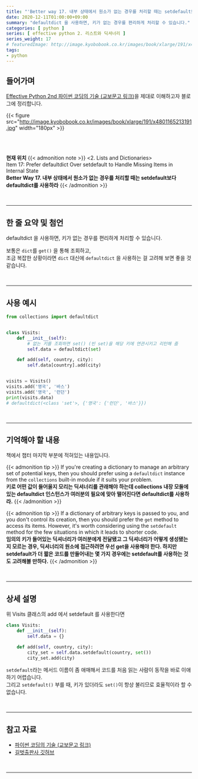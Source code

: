 ```yaml
---
title: "'Better way 17. 내부 상태에서 원소가 없는 경우를 처리할 때는 setdefault보다 defaultdict를 사용하라' 정리"
date: 2020-12-11T01:00:00+09:00
summary: "defaultdict 을 사용하면, 키가 없는 경우를 편리하게 처리할 수 있습니다."
categories: [ python ]
series: [ effective python 2. 리스트와 딕셔너리 ]
series_weight: 17
# featuredImage: http://image.kyobobook.co.kr/images/book/xlarge/191/x4801165213191.jpg
tags:
- python
---
```


## 들어가며

[Effective Python 2nd 파이썬 코딩의 기술 (교보문고 링크)](http://digital.kyobobook.co.kr/digital/ebook/ebookDetail.ink?selectedLargeCategory=001&barcode=4801165213191&orderClick=LEH&Kc=)을 제대로 이해하고자 블로그에 정리합니다.

{{< figure src="http://image.kyobobook.co.kr/images/book/xlarge/191/x4801165213191.jpg" width="180px" >}}

<br/>
<br/>

**현재 위치**
{{< admonition note >}}
<2. Lists and Dictionaries>  
Item 17: Prefer defaultdict Over setdefault to Handle Missing Items in Internal State  
**Better Way 17. 내부 상태에서 원소가 없는 경우를 처리할 때는 setdefault보다 defaultdict를 사용하라**
{{< /admonition >}}


<br/>

---


## 한 줄 요약 및 첨언

defaultdict 을 사용하면, 키가 없는 경우를 편리하게 처리할 수 있습니다.

보통은 `dict`를 `get()` 을 통해 조회하고,  
조금 복잡한 상황이라면 `dict` 대신에 `defaultdict` 을 사용하는 걸 고려해 보면 좋을 것 같습니다.

<br/>

---

## 사용 예시

```python
from collections import defaultdict


class Visits:
    def __init__(self):
        # 없는 키를 조회하면 set() (빈 set)을 해당 키에 연관시키고 리턴해 줌
        self.data = defaultdict(set) 

    def add(self, country, city):
        self.data[country].add(city)


visits = Visits()
visits.add('영국', '바스')
visits.add('영국', '런던')
print(visits.data)
# defaultdict(<class 'set'>, {'영국': {'런던', '바스'}})
```


<br/>

---

## 기억해야 할 내용

책에서 챕터 마지막 부분에 적혀있는 내용입니다.

{{< admonition tip >}}
If you're creating a dictionary to manage an arbitrary set of potential keys, then you should prefer using a `defaultdict` instance from the `collections` built-in module if it suits your problem.  
**키로 어떤 값이 들어올지 모리는 딕셔너리를 관래해야 하는데 collections 내장 모둘에 있는 defaultdict 인스턴스가 여러분의 필요에 맞아 떨어진다면 defaultdict를 사용하라.**
{{< /admonition >}}

{{< admonition tip >}}
If a dictionary of arbitrary keys is passed to you, and you don't control its creation, then you should prefer the `get` method to access its items. However, it's worth considering using the `setdefault` method for the few situations in which it leads to shorter code.  
**임의의 키가 들어있는 딕셔너리가 여러분에게 전달됐고 그 딕셔너리가 어떻게 생성됐는지 모르는 경우, 딕셔너리의 원소에 접근하려면 우선 get을 사용해야 한다. 하지만 setdefault가 더 짧은 코드를 만들어내는 몇 가지 경우에는 setdefault를 사용하는 것도 고려해볼 만하다.**
{{< /admonition >}}

<br/>

---

## 상세 설명

위 Visits 클래스의 add 에서 setdefault 를 사용한다면

```python
class Visits:
    def __init__(self):
        self.data = {}

    def add(self, country, city):
        city_set = self.data.setdefault(country, set())
        city_set.add(city)
```

`setdefault`라는 메서드 이름이 좀 애매해서 코드를 처음 읽는 사람이 동작을 바로 이애하기 어렵습니다.  
그리고 `setdefault()` 부를 때, 키가 있더라도 `set()`이 항상 불리므로 효율적이라 할 수 없습니다.

<br/>

---


## 참고 자료

- [파이썬 코딩의 기술 (교보문고 링크)](http://digital.kyobobook.co.kr/digital/ebook/ebookDetail.ink?selectedLargeCategory=001&barcode=4801165213191&orderClick=LEH&Kc=)
- [길벗출판사 깃허브](https://github.com/gilbutITbook/080235/blob/master/Chapter2/Better%20way17.py)

<br/>

---